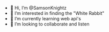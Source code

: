 - 👋 Hi, I’m @SamsonKnightz
- 👀 I’m interested in finding the "White Rabbit"
- 🌱 I’m currently learning web api's
- 💞️ I’m looking to collaborate and listen

<!---
SamsonKnightz/SamsonKnightz is a ✨ special ✨ repository because its `README.md` (this file) appears on your GitHub profile.
You can click the Preview link to take a look at your changes.
--->
